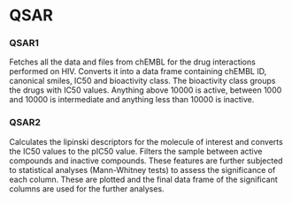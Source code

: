 # QSAR


### QSAR1 
Fetches all the data and files from chEMBL for the drug interactions performed on HIV. Converts it into a data frame containing chEMBL ID, canonical smiles, IC50 and bioactivity class. The bioactivity class groups the drugs with IC50 values. Anything above 10000 is active, between 1000 and 10000 is intermediate and anything less than 10000 is inactive.

### QSAR2

Calculates the lipinski descriptors for the molecule of interest and converts the IC50 values to the pIC50 value. Filters the sample between active compounds and inactive compounds. These features are further subjected to statistical analyses (Mann-Whitney tests) to assess the significance of each column. These are plotted and the final data frame of the significant columns are used for the further analyses.
